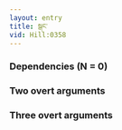 ```yaml
---
layout: entry
title: སྒང་
vid: Hill:0358
---
```

### Dependencies (N = 0)


### Two overt arguments


### Three overt arguments
